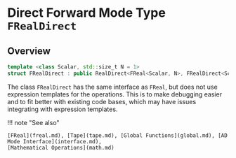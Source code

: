 # Direct Forward Mode Type `FRealDirect`

## Overview

```c++
template <class Scalar, std::size_t N = 1>
struct FRealDirect : public RealDirect<FReal<Scalar, N>, FRealDirect<Scalar, N>>
```

The class `FRealDirect` has the same interface as `FReal`, but does not use expression templates for the operations.
This is to make debugging easier and to fit better with existing code bases,
which may have issues integrating with expression templates.

!!! note "See also"

    [FReal](freal.md), [Tape](tape.md), [Global Functions](global.md), [AD Mode Interface](interface.md),
    [Mathematical Operations](math.md)
